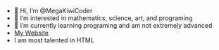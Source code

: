 - 👋 Hi, I’m @MegaKiwiCoder
- 👀 I’m interested in mathematics, science, art, and programing
- 🌱 I’m currently learning programing and am not extremely advanced
- [My Website](https://sites.google.com/view/kiwilinks/home)
- I am most talented in HTML

<!---
MegaKiwiCoder/MegaKiwiCoder is a ✨ special ✨ repository because its `README.md` (this file) appears on your GitHub profile.
You can click the Preview link to take a look at your changes.
--->

